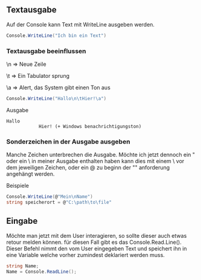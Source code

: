 ﻿## Textausgabe

Auf der Console kann Text mit WriteLine ausgeben werden.

```csharp
Console.WriteLine("Ich bin ein Text")
```

### Textausgabe beeinflussen

\n ⇒ Neue Zeile

\t ⇒ Ein Tabulator sprung

\a ⇒ Alert, das System gibt einen Ton aus

```csharp
Console.WriteLine("Hallo\n\tHier!\a")
```

Ausgabe

```
Hallo
			Hier! (+ Windows benachrichtigungston)
```

### Sonderzeichen in der Ausgabe ausgeben

Manche Zeichen unterbrechen die Ausgabe.
Möchte ich jetzt dennoch ein " oder ein \ in meiner Ausgabe enthalten haben kann dies mit einem \ vor dem jeweiligen Zeichen, oder ein @ zu beginn der "" anforderung angehängt werden.

Beispiele

```csharp
Console.WriteLine(@"Mein\nName")
string speicherort = @"C:\path\to\file"
```

## Eingabe

Möchte man jetzt mit dem User interagieren, so sollte dieser auch etwas retour melden können.
für diesen Fall gibt es das Console.Read.Line(). Dieser Befehl nimmt den vom User eingegeben Text und speichert ihn in eine Variable welche vorher zumindest deklariert werden muss.

```csharp
string Name;
Name = Console.ReadLine();
```